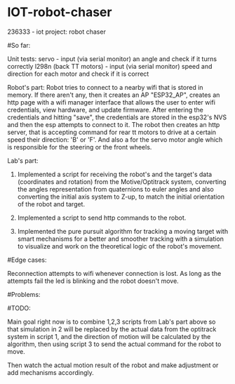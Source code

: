 # IOT-robot-chaser
236333 - iot project: robot chaser

#So far: 

Unit tests:
servo - input (via serial monitor) an angle and check if it turns correctly
l298n (back TT motors) - input (via serial monitor) speed and direction for each motor and check if it is correct

Robot's part: 
Robot tries to connect to a nearby wifi that is stored in memory. If there aren't any, then it creates an AP "ESP32_AP", creates an http page with a wifi manager interface that allows the user to enter wifi credentials, view hardware, and update firmware. After entering the credentials and hitting "save", the credentials are stored in the esp32's NVS and then the esp attempts to connect to it. 
The robot then creates an http server, that is accepting command for rear tt motors to drive at a certain speed their direction: 'B' or 'F'. And also a for the servo motor angle which is responsible for the steering or the front wheels.

Lab's part: 

1. Implemented a script for receiving the robot's and the target's data (coordinates and rotation) from the Motive/Optitrack system, converting the angles representation from quaternions to euler angles and also converting
the initial axis system to Z-up, to match the initial orientation of the robot and target.

2. Implemented a script to send http commands to the robot.

3. Implemented the pure pursuit algorithm for tracking a moving target with smart mechanisms for a better and smoother tracking with a simulation to visualize and work on the theoretical logic of the robot's movement.

#Edge cases: 

Reconnection attempts to wifi whenever connection is lost. As long as the attempts fail the led is blinking and the robot doesn't move.

#Problems: 


#TODO: 

Main goal right now is to combine 1,2,3 scripts from Lab's part above so that simulation in 2 will be replaced by the actual data from the optitrack system in script 1, and the direction of motion will be calculated by the algorithm, then using script 3 to send the actual command for the robot to move.

Then watch the actual motion result of the robot and make adjustment or add mechanisms accordingly.
